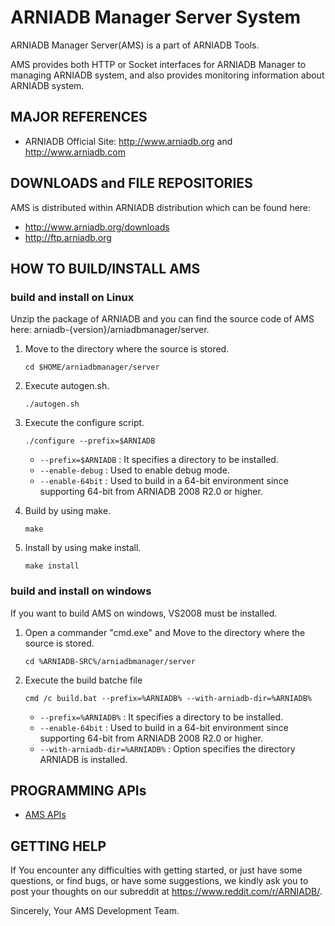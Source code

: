 # ARNIADB Manager Server System

ARNIADB Manager Server(AMS) is a part of ARNIADB Tools.

AMS provides both HTTP or Socket interfaces for ARNIADB Manager
to managing ARNIADB system, and also provides monitoring information about ARNIADB system.

## MAJOR REFERENCES

- ARNIADB Official Site: http://www.arniadb.org and http://www.arniadb.com

## DOWNLOADS and FILE REPOSITORIES
AMS is distributed within ARNIADB distribution which can be found here:

- http://www.arniadb.org/downloads
- http://ftp.arniadb.org

## HOW TO BUILD/INSTALL AMS

### build and install on Linux

Unzip the package of ARNIADB and you can find the source code of AMS here: arniadb-{version}/arniadbmanager/server.

1. Move to the directory where the source is stored.

	```
	cd $HOME/arniadbmanager/server
	```

2. Execute autogen.sh.

	```
	./autogen.sh
	```

3. Execute the configure script.

	```
	./configure --prefix=$ARNIADB
	```

	- `--prefix=$ARNIADB` : It specifies a directory to be installed.
    - `--enable-debug` : Used to enable debug mode.
	- `--enable-64bit` : Used to build in a 64-bit environment since supporting 64-bit from ARNIADB 2008 R2.0 or higher.

4. Build by using make.

	```
	make
	```

5. Install by using make install.

	```
	make install
	```

### build and install on windows

If you want to build AMS on windows, VS2008 must be installed.

1. Open a commander "cmd.exe" and Move to the directory where the source is stored.

	```
	cd %ARNIADB-SRC%/arniadbmanager/server
	```

2. Execute the build batche file

	```
	cmd /c build.bat --prefix=%ARNIADB% --with-arniadb-dir=%ARNIADB%
	```

	- `--prefix=%ARNIADB%` : It specifies a directory to be installed.
	- `--enable-64bit` : Used to build in a 64-bit environment since supporting 64-bit from ARNIADB 2008 R2.0 or higher.
	- `--with-arniadb-dir=%ARNIADB%` : Option specifies the directory ARNIADB is installed.


## PROGRAMMING APIs

- [AMS APIs](docs/api/README.md)


## GETTING HELP

If You encounter any difficulties with getting started, or just have some
questions, or find bugs, or have some suggestions, we kindly ask you to 
post your thoughts on our subreddit at https://www.reddit.com/r/ARNIADB/.

Sincerely,
Your AMS Development Team.
